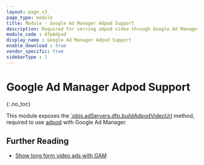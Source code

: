 ```yaml
---
layout: page_v2
page_type: module
title: Module - Google Ad Manager Adpod Support
description: Required for serving adpod video through Google Ad Manager.
module_code : dfpAdpod
display_name : Google Ad Manager Adpod Support
enable_download : true
vendor_specific: true
sidebarType : 1
---
```


# Google Ad Manager Adpod Support

{:.no_toc}

This module exposes the [`pbjs.adServers.dfp.buildAdpodVideoUrl](/dev-docs/publisher-api-reference/adServers.dfp.buildAdpodVideoUrl.html) method, required to use [adpod](/dev-docs/modules/adpod.html) with Google Ad Manager.

## Further Reading

- [Show long form video ads with GAM](/dev-docs/show-long-form-video-with-gam.html)
